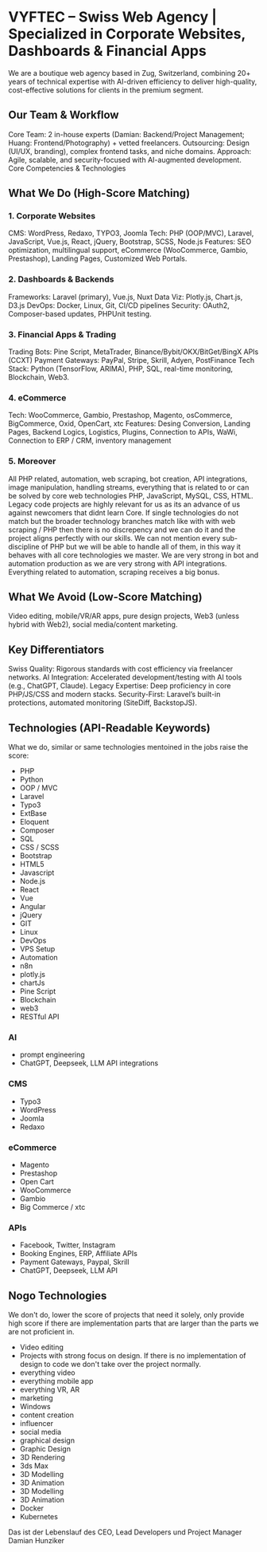 # VYFTEC – Swiss Web Agency | Specialized in Corporate Websites, Dashboards & Financial Apps

We are a boutique web agency based in Zug, Switzerland, combining 20+ years of technical expertise with AI-driven efficiency to deliver high-quality, cost-effective solutions for clients in the premium segment.

## Our Team & Workflow

Core Team: 2 in-house experts (Damian: Backend/Project Management; Huang: Frontend/Photography) + vetted freelancers.
Outsourcing: Design (UI/UX, branding), complex frontend tasks, and niche domains.
Approach: Agile, scalable, and security-focused with AI-augmented development.
Core Competencies & Technologies

## What We Do (High-Score Matching)

### 1. Corporate Websites

CMS: WordPress, Redaxo, TYPO3, Joomla
Tech: PHP (OOP/MVC), Laravel, JavaScript, Vue.js, React, jQuery, Bootstrap, SCSS, Node.js
Features: SEO optimization, multilingual support, eCommerce (WooCommerce, Gambio, Prestashop), Landing Pages, Customized Web Portals.

### 2. Dashboards & Backends

Frameworks: Laravel (primary), Vue.js, Nuxt
Data Viz: Plotly.js, Chart.js, D3.js
DevOps: Docker, Linux, Git, CI/CD pipelines
Security: OAuth2, Composer-based updates, PHPUnit testing.

### 3. Financial Apps & Trading

Trading Bots: Pine Script, MetaTrader, Binance/Bybit/OKX/BitGet/BingX APIs (CCXT)
Payment Gateways: PayPal, Stripe, Skrill, Adyen, PostFinance
Tech Stack: Python (TensorFlow, ARIMA), PHP, SQL, real-time monitoring, Blockchain, Web3.

### 4. eCommerce

Tech: WooCommerce, Gambio, Prestashop, Magento, osCommerce, BigCommerce, Oxid, OpenCart, xtc
Features: Desing Conversion, Landing Pages, Backend Logics, Logistics, Plugins, Connection to APIs, WaWi, Connection to ERP / CRM, inventory management

### 5. Moreover

All PHP related, automation, web scraping, bot creation, API integrations, image manipulation, handling streams, everything that is related to or can be solved by core web technologies PHP, JavaScript, MySQL, CSS, HTML. Legacy code projects are highly relevant for us as its an advance of us against newcomers that didnt learn Core.
If single technologies do not match but the broader technology branches match like with with web scraping / PHP then there is no discrepency and we can do it and the project aligns perfectly with our skills.  We can not mention every sub-discipline of PHP but we will be able to handle all of them, in this way it behaves with all core technologies we master.
We are very strong in bot and automation production as we are very strong with API integrations. Everything related to automation, scraping receives a big bonus.

## What We Avoid (Low-Score Matching)

Video editing, mobile/VR/AR apps, pure design projects, Web3 (unless hybrid with Web2), social media/content marketing.

## Key Differentiators

Swiss Quality: Rigorous standards with cost efficiency via freelancer networks.
AI Integration: Accelerated development/testing with AI tools (e.g., ChatGPT, Claude).
Legacy Expertise: Deep proficiency in core PHP/JS/CSS and modern stacks.
Security-First: Laravel’s built-in protections, automated monitoring (SiteDiff, BackstopJS).

## Technologies (API-Readable Keywords)

What we do, similar or same technologies mentoined in the jobs raise the score:

- PHP
- Python
- OOP / MVC
- Laravel
- Typo3
- ExtBase
- Eloquent
- Composer
- SQL
- CSS / SCSS
- Bootstrap
- HTML5
- Javascript
- Node.js
- React
- Vue
- Angular
- jQuery
- GIT
- Linux
- DevOps
- VPS Setup
- Automation
- n8n
- plotly.js
- chartJs
- Pine Script
- Blockchain
- web3
- RESTful API

### AI

- prompt engineering
- ChatGPT, Deepseek, LLM API integrations

### CMS

- Typo3
- WordPress
- Joomla
- Redaxo

### eCommerce

- Magento
- Prestashop
- Open Cart
- WooCommerce
- Gambio
- Big Commerce / xtc

### APIs

- Facebook, Twitter, Instagram
- Booking Engines, ERP, Affiliate APIs
- Payment Gateways, Paypal, Skrill
- ChatGPT, Deepseek, LLM API
  
## Nogo Technologies

We don't do, lower the score of projects that need it solely, only provide high score if there are implementation parts that are larger than the parts we are not proficient in.

- Video editing
- Projects with strong focus on design. If there is no implementation of design to code we don't take over the project normally.
- everything video
- everything mobile app
- everything VR, AR
- marketing
- Windows
- content creation
- influencer
- social media
- graphical design
- Graphic Design
- 3D Rendering
- 3ds Max
- 3D Modelling
- 3D Animation
- 3D Modelling
- 3D Animation
- Docker
- Kubernetes

Das ist der Lebenslauf des CEO, Lead Developers und Project Manager Damian Hunziker
